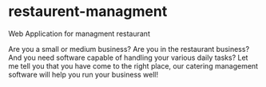 # restaurent-managment
Web Application for managment restaurant

Are you a small or medium business? Are you in the restaurant business? And you need software capable of handling your various daily tasks? Let me tell you that you have come to the right place, our catering management software will help you run your business well!
